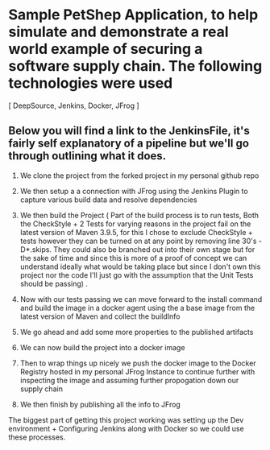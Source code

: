 # Sample PetShep Application, to help simulate and demonstrate a real world example of securing a software supply chain. The following technologies were used

[ DeepSource, Jenkins, Docker, JFrog ]

## Below you will find a link to the JenkinsFile, it's fairly self explanatory of a pipeline but we'll go through outlining what it does.

1. We clone the project from the forked project in my personal github repo
2. We then setup a a connection with JFrog using the Jenkins Plugin to capture various build data and resolve dependencies
3. We then build the Project ( Part of the build process is to run tests, Both the CheckStyle + 2 Tests for varying reasons  in the project fail on the latest version of Maven 3.9.5, for this I chose to exclude CheckStyle + tests however they can be turned on at any point by removing line 30's -D*.skips. They could also be branched out into their own stage but for the sake of time and since this is more of a proof of concept we can understand ideally what would be taking place but since I don't own this project nor the code I'll just go with the assumption that the Unit Tests should be passing) .

4. Now with our tests passing we can move forward to the install command and build the image in a docker agent using the a base image from the latest version of Maven and collect the buildInfo
5. We go ahead and add some more properties to the published artifacts
6. We can now build the project into a docker image
7. Then to wrap things up nicely we push the docker image to the Docker Registry hosted in my personal JFrog Instance to continue further with inspecting the image and assuming further propogation down our supply chain
8. We then finish by publishing all the info to JFrog



The biggest part of getting this project working was setting up the Dev environment + Configuring Jenkins along with Docker so we could use these processes.


